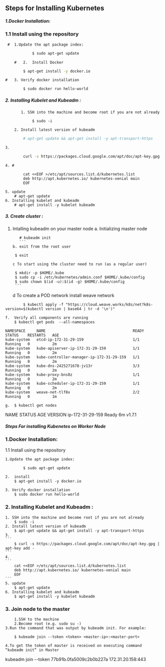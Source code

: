 <p align="center">
<h2> Steps for Installing Kubernetes </h2>
</p>

##### 1.Docker Installation:
 
   ### 1.1 Install using the repository
      
	 #  1.Update the apt package index:
```bash	     
    		$ sudo apt-get update
```	 
        #   2.  Install Docker
```bash	      
	 	$ apt-get install -y docker.io
```
	#   3. Verify docker installation
```bash         
		$ sudo docker run hello-world
```
##### 2. Installing Kubelet and Kubeadm : 
	       1. SSH into the machine and become root if you are not already
``` 
			$ sudo -i
```   
		2. Install latest version of kubeadm  
```bash 		
	 	# apt-get update && apt-get install -y apt-transport-https
```		
	3. 
```bash	
		curl -s https://packages.cloud.google.com/apt/doc/apt-key.gpg | apt-key add -
```		
	4. #  
```
		cat <<EOF >/etc/apt/sources.list.d/kubernetes.list 
		deb http://apt.kubernetes.io/ kubernetes-xenial main 
		EOF
```
	5. update
		# apt-get update
	6. Installing kubelet and kubeadm
		# apt-get install -y kubelet kubeadm

##### 3. Create cluster : 
1. Intalling kubeadm on your master node
	a. Initializing master node
	 ```
		# kubeadm init 
        ```
	b. exit from the root user
	```
		$ exit
	```
	c To start using the cluster need to run (as a regular user)
	```
		$ mkdir -p $HOME/.kube
		$ sudo cp -i /etc/kubernetes/admin.conf $HOME/.kube/config
		$ sudo chown $(id -u):$(id -g) $HOME/.kube/config
        ```
	
	d To create a POD network install weave network
```
		$ kubectl apply -f "https://cloud.weave.works/k8s/net?k8s-version=$(kubectl version | base64 | tr -d '\n')"
```		
		
	f.  Verify all components are running
		$ kubectl get pods  --all-namespaces
```
NAMESPACE     NAME                                       READY     STATUS    RESTARTS   AGE
kube-system   etcd-ip-172-31-29-159                      1/1       Running   0          2m
kube-system   kube-apiserver-ip-172-31-29-159            1/1       Running   0          2m
kube-system   kube-controller-manager-ip-172-31-29-159   1/1       Running   0          2m
kube-system   kube-dns-2425271678-jv13r                  3/3       Running   0          2m
kube-system   kube-proxy-bns8z                           1/1       Running   0          2m
kube-system   kube-scheduler-ip-172-31-29-159            1/1       Running   0          2m
kube-system   weave-net-tlf8x                            2/2       Running   0          1m
 ```	
	g.  $ kubectl get nodes
NAME               	STATUS    AGE       VERSION
ip-172-31-29-159   	Ready        6m           v1.7.1 
 
##### Steps For installing Kubenetes on Worker Node

### 1.Docker Installation:	
   
   1.1 Install using the repository
      
	1.Update the apt package index:
	     
    		$ sudo apt-get update
	
	2.  install
		$ apt-get install -y docker.io

  	3. Verify docker installation
		$ sudo docker run hello-world

### 2. Installing Kubelet and Kubeadm : 
	1. SSH into the machine and become root if you are not already
		$ sudo -i
	2. Install latest version of kubeadm  
	 	$ apt-get update && apt-get install -y apt-transport-https
	3.  
	```
		$ curl -s https://packages.cloud.google.com/apt/doc/apt-key.gpg | apt-key add -
	```
	4.
	```
		cat <<EOF >/etc/apt/sources.list.d/kubernetes.list 
		deb http://apt.kubernetes.io/ kubernetes-xenial main 
		EOF
	```
	5. update
		$ apt-get update
	6. Installing kubelet and kubeadm
		$ apt-get install -y kubelet kubeadm
### 3. Join node to the master
       	1.SSH to the machine 
     	2.Become root (e.g. sudo su -) 
 	3.Run the command that was output by kubeadm init. For example:
```	
	$ kubeadm join --token <token> <master-ip>:<master-port>
```
	4.To get the token of master is received on executing command  “kubeadm init” in Master



kubeadm join --token 77b91b.0fa5009c2b0b227a 172.31.20.158:443
